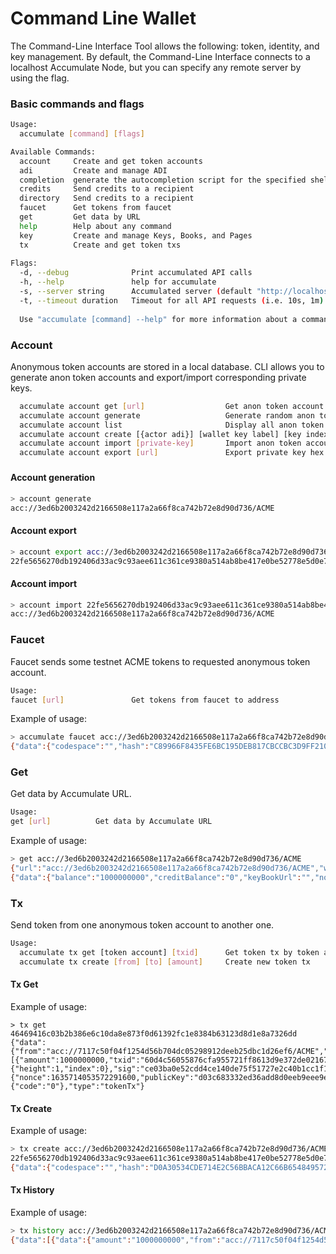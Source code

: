 # Command Line Wallet

The Command-Line Interface Tool allows the following: token, identity, and key management. By default, the Command-Line Interface connects to a localhost Accumulate Node, but you can specify any remote server by using the flag.

### Basic commands and flags

```bash
Usage:
  accumulate [command] [flags]

Available Commands:
  account     Create and get token accounts
  adi         Create and manage ADI
  completion  generate the autocompletion script for the specified shell
  credits     Send credits to a recipient
  directory   Send credits to a recipient
  faucet      Get tokens from faucet
  get         Get data by URL
  help        Help about any command
  key         Create and manage Keys, Books, and Pages
  tx          Create and get token txs
  
Flags:
  -d, --debug              Print accumulated API calls
  -h, --help               help for accumulate
  -s, --server string      Accumulated server (default "http://localhost:35554/v1")
  -t, --timeout duration   Timeout for all API requests (i.e. 10s, 1m) (default 5s)
  
  Use "accumulate [command] --help" for more information about a command.
```

### Account

Anonymous token accounts are stored in a local database. CLI allows you to generate anon token accounts and export/import corresponding private keys.

```bash
  accumulate account get [url]                  Get anon token account by URL
  accumulate account generate                   Generate random anon token account
  accumulate account list                       Display all anon token accounts
  accumulate account create [{actor adi}] [wallet key label] [key index (optional)] [key height (optional)] [token account url] [tokenUrl] [keyBook (optional)]  Create a token account for an ADI
  accumulate account import [private-key]       Import anon token account from private key hex
  accumulate account export [url]               Export private key hex of anon token account
```

###

#### **Account generation**

```bash
> account generate
acc://3ed6b2003242d2166508e117a2a66f8ca742b72e8d90d736/ACME
```

#### Account export

```bash
> account export acc://3ed6b2003242d2166508e117a2a66f8ca742b72e8d90d736/ACME
22fe5656270db192406d33ac9c93aee611c361ce9380a514ab8be417e0be52778e5d0e715434e4105a8f57dda15fcb3bd235a55f85226d0ec5c1c733f9ed78fb
```

#### Account import

```bash
> account import 22fe5656270db192406d33ac9c93aee611c361ce9380a514ab8be417e0be52778e5d0e715434e4105a8f57dda15fcb3bd235a55f85226d0ec5c1c733f9ed78fb
acc://3ed6b2003242d2166508e117a2a66f8ca742b72e8d90d736/ACME
```

### Faucet

Faucet sends some testnet ACME tokens to requested anonymous token account.

```bash
Usage:
faucet [url]               Get tokens from faucet to address
```

Example of usage:

```bash
> accumulate faucet acc://3ed6b2003242d2166508e117a2a66f8ca742b72e8d90d736/ACME
{"data":{"codespace":"","hash":"C89966F8435FE6BC195DEB817CBCCBC3D9FF210EDA2B2B60F4CEC5E4E714F9A4","txid":"1d6138b453b7bee86f70e3012c2f0b4264dd631f6551965fe39b8bd1da08bb49"},"keyPage":null,"sponsor":"","type":""}
```

### Get

Get data by Accumulate URL.

```bash
Usage:
get [url]          Get data by Accumulate URL
```

Example of usage:

```bash
> get acc://3ed6b2003242d2166508e117a2a66f8ca742b72e8d90d736/ACME
{"url":"acc://3ed6b2003242d2166508e117a2a66f8ca742b72e8d90d736/ACME","wait":false}
{"data":{"balance":"1000000000","creditBalance":"0","keyBookUrl":"","nonce":0,"tokenUrl":"acc://ACME","txCount":1,"url":"acc://3ed6b2003242d2166508e117a2a66f8ca742b72e8d90d736/ACME"},"keyPage":null,"mdRoot":"0000000000000000000000000000000000000000000000000000000000000000","sponsor":"","type":"anonTokenAccount"}
```

### Tx

Send token from one anonymous token account to another one.

```bash
Usage:
  accumulate tx get [token account] [txid]      Get token tx by token account and txid
  accumulate tx create [from] [to] [amount]     Create new token tx
```

#### Tx Get&#x20;

Example of usage:

```shell
> tx get 46469416c03b2b386e6c10da8e873f0d61392fc1e8384b63123d8d1e8a7326dd
{"data":{"from":"acc://7117c50f04f1254d56b704dc05298912deeb25dbc1d26ef6/ACME","to":[{"amount":1000000000,"txid":"60d4c56055876cfa955721ff8613d9e372de02167951f360e4bcb27d2b1efb48","url":"acc://e3f53a4582a9193914effacbd2ef5ad8105a61cdf78ee414/ACME"}],"txid":"46469416c03b2b386e6c10da8e873f0d61392fc1e8384b63123d8d1e8a7326dd"},"keyPage":{"height":1,"index":0},"sig":"ce03ba0e52cdd4ce140de75f51727e2c40b1cc1f141e16916ad5f3a435935b81e99e43ce15274f973e1a06dab2dc174567f0544e1dfec39b516ef095fbf8670f","signer":{"nonce":1635714053572291600,"publicKey":"d03c683332ed36add8d0eeb9eee9e2669b5565decec03acc43d762f3f79f49c2"},"sponsor":"acc://7117c50f04f1254d56b704dc05298912deeb25dbc1d26ef6/ACME","status":{"code":"0"},"type":"tokenTx"}
```

#### Tx Create

Example of usage:

```bash
> tx create acc://3ed6b2003242d2166508e117a2a66f8ca742b72e8d90d736/ACME acc://e3f53a4582a9193914effacbd2ef5ad8105a61cdf78ee414/ACME 500000000>l
22fe5656270db192406d33ac9c93aee611c361ce9380a514ab8be417e0be52778e5d0e715434e4105a8f57dda15fcb3bd235a55f85226d0ec5c1c733f9ed78fb
{"data":{"codespace":"","hash":"D0A30534CDE714E2C56BBACA12C66B654849572381F17B04E02CA9E8FC210977","txid":"8bf87e52431bb3f6424025b8c9c680b4e8d541fb4c5f64c702271fa2207775f2"},"keyPage":null,"sponsor":"","type":"tokenTx"}
```

#### Tx History

Example of usage:

```bash
> tx history acc://3ed6b2003242d2166508e117a2a66f8ca742b72e8d90d736/ACME 0 1
{"data":[{"data":{"amount":"1000000000","from":"acc://7117c50f04f1254d56b704dc05298912deeb25dbc1d26ef6/ACME","to":"acc://3ed6b2003242d2166508e117a2a66f8ca742b72e8d90d736/ACME","tokenURL":"acc://ACME","txid":"1d6138b453b7bee86f70e3012c2f0b4264dd631f6551965fe39b8bd1da08bb49"},"keyPage":{"height":1,"index":0},"sig":"a48dbc485b083c96c7bede7938b6feaa19112950d2745378c7314b6d2ec51172ce358776ad1bc08f4b5e2c84c4eab0a7935fd1ac52d0e28ba0fe2c10c03a8e0b","signer":{"nonce":74,"publicKey":"21557951f8c6ca409e5156c4f8df60ed6fb7e6fea6eaaffe5c98c8577af4e525"},"sponsor":"acc://7117c50f04f1254d56b704dc05298912deeb25dbc1d26ef6/ACME","status":{"code":"0"},"type":"syntheticTokenDeposit"}],"limit":1,"start":0,"total":2,"type":"tokenAccountHistory"}
```

